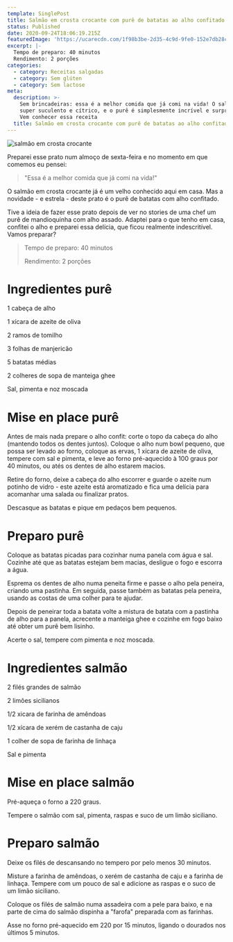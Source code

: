 ```yaml
---
template: SinglePost
title: Salmão em crosta crocante com purê de batatas ao alho confitado
status: Published
date: 2020-09-24T18:06:19.215Z
featuredImage: 'https://ucarecdn.com/1f98b3be-2d35-4c9d-9fe0-152e7db28c2e/'
excerpt: |-
  Tempo de preparo: 40 minutos
  Rendimento: 2 porções
categories:
  - category: Receitas salgadas
  - category: Sem glúten
  - category: Sem lactose
meta:
  description: >-
    Sem brincadeiras: essa é a melhor comida que já comi na vida! O salmão é
    super suculento e cítrico, e o purê é simplesmente incrível e surpreendente.
    Vem conhecer essa receita
  title: Salmão em crosta crocante com purê de batatas ao alho confitado
---
```

![salmão em crosta crocante](https://ucarecdn.com/7a7135b3-013f-4675-ac83-af6c60cf3187/-/crop/2309x1160/0,346/-/preview/)

Preparei esse prato num almoço de sexta-feira e no momento em que comemos eu pensei: 

> "Essa é a melhor comida que já comi na vida!"

O salmão em crosta crocante já é um velho conhecido aqui em casa. Mas a novidade - e estrela - deste prato é o purê de batatas com alho confitado.

Tive a ideia de fazer esse prato depois de ver no stories de uma chef um purê de mandioquinha com alho assado. Adaptei para o que tenho em casa, confitei o alho e preparei essa delícia, que ficou realmente indescritível. Vamos preparar?

> Tempo de preparo: 40 minutos
>
> Rendimento: 2 porções

# Ingredientes purê

1 cabeça de alho

1 xícara de azeite de oliva

2 ramos de tomilho

3 folhas de manjericão

5 batatas médias

2 colheres de sopa de manteiga ghee

Sal, pimenta e noz moscada

# Mise en place purê

Antes de mais nada prepare o alho confit: corte o topo da cabeça do alho (mantendo todos os dentes juntos). Coloque o alho num bowl pequeno, que possa ser levado ao forno, coloque as ervas, 1 xícara de azeite de oliva, tempere com sal e pimenta, e leve ao forno pré-aquecido à 100 graus por 40 minutos, ou atés os dentes de alho estarem macios.

Retire do forno, deixe a cabeça do alho escorrer e guarde o azeite num potinho de vidro - este azeite está aromatizado e fica uma delícia para acomanhar uma salada ou finalizar pratos.

Descasque as batatas e pique em pedaços bem pequenos.

# Preparo purê

Coloque as batatas picadas para cozinhar numa panela com água e sal. Cozinhe até que as batatas estejam bem macias, desligue o fogo e escorra a água.

Esprema os dentes de alho numa peneita firme e passe o alho pela peneira, criando uma pastinha. Em seguida, passe também as batatas pela peneira, usando as costas de uma colher para te ajudar.

Depois de peneirar toda a batata volte a mistura de batata com a pastinha de alho para a panela, acrecente a manteiga ghee e cozinhe em fogo baixo até obter um purê bem lisinho.

Acerte o sal, tempere com pimenta e noz moscada.

# Ingredientes salmão

2 filés grandes de salmão

2 limões sicilianos

1/2 xicara de farinha de amêndoas

1/2 xícara de xerém de castanha de caju

1 colher de sopa de farinha de linhaça

Sal e pimenta

# Mise en place salmão

Pré-aqueça o forno a 220 graus.

Tempere o salmão com sal, pimenta, raspas e suco de um limão siciliano.

# Preparo salmão

Deixe os filés de descansando no tempero por pelo menos 30 minutos.

Misture a farinha de amêndoas, o xerém de castanha de caju e a farinha de linhaça. Tempere com um pouco de sal e adicione as raspas e o suco de um limão siciliano.

Coloque os filés de salmão numa assadeira com a pele para baixo, e na parte de cima do salmão dispinha a "farofa" preparada com as farinhas.

Asse no forno pré-aquecido em 220 por 15 minutos, ligando o dourados nos últimos 5 minutos.
